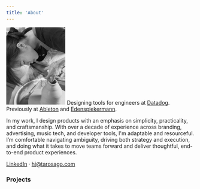 ```yaml
---
title: 'About'
---
```

![_](trang.png)
Designing tools for engineers at [Datadog](https://datadoghq.com). Previously at [Ableton](https://www.ableton.com/en/) and [Edenspiekermann](https://www.edenspiekermann.com/eu/).

In my work, I design products with an emphasis on simplicity, practicality, and craftsmanship. With over a decade of experience across branding, advertising, music tech, and developer tools, I'm adaptable and resourceful. I’m comfortable navigating ambiguity, driving both strategy and execution, and doing what it takes to move teams forward and deliver thoughtful, end-to-end product experiences.

[LinkedIn](https://www.linkedin.com/in/nmtrang29/) ·
[hi@tarosago.com](https://www.linkedin.com/in/nmtrang29/)  

### Projects

